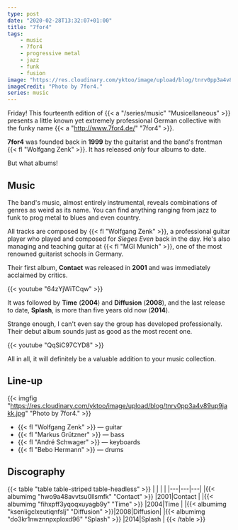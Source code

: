 ```yaml
---
type: post
date: "2020-02-28T13:32:07+01:00"
title: "7for4"
tags:
    - music
    - 7for4
    - progressive metal
    - jazz
    - funk
    - fusion
image: "https://res.cloudinary.com/yktoo/image/upload/blog/tnrv0pp3a4v89up9jakk.jpg"
imageCredit: "Photo by 7for4."
series: music
---
```


Friday! This fourteenth edition of {{< a "/series/music" "Musicellaneous" >}} presents a little known yet extremely professional German collective with the funky name {{< a "http://www.7for4.de/" "7for4" >}}.

**7for4** was founded back in **1999** by the guitarist and the band's frontman {{< fl "Wolfgang Zenk" >}}. It has released *only* four albums to date.

But what albums!

<!--more-->

## Music

The band's music, almost entirely instrumental, reveals combinations of genres as weird as its name. You can find anything ranging from jazz to funk to prog metal to blues and even country.

All tracks are composed by {{< fl "Wolfgang Zenk" >}}, a professional guitar player who played and composed for *Sieges Even* back in the day. He's also managing and teaching guitar at {{< fl "MGI Munich" >}}, one of the most renowned guitarist schools in Germany.

Their first album, **Contact** was released in **2001** and was immediately acclaimed by critics.

{{< youtube "64zYjWiTCqw" >}}

It was followed by **Time** (**2004**) and **Diffusion** (**2008**), and the last release to date, **Splash**, is more than five years old now (**2014**).

Strange enough, I can't even say the group has developed professionally. Their debut album sounds just as good as the most recent one.

{{< youtube "QqSiC97CYD8" >}}

All in all, it will definitely be a valuable addition to your music collection.

## Line-up

{{< imgfig "https://res.cloudinary.com/yktoo/image/upload/blog/tnrv0pp3a4v89up9jakk.jpg" "Photo by 7for4." >}}

* {{< fl "Wolfgang Zenk" >}} — guitar
* {{< fl "Markus Grützner" >}} — bass
* {{< fl "André Schwager" >}} — keyboards
* {{< fl "Bebo Hermann" >}} — drums

## Discography

{{< table "table table-striped table-headless" >}}
|   |   |   |
|---|---|---|
|{{< albumimg "hwo9a48avvtsu0llsmfk" "Contact" >}}  |2001|Contact  |
|{{< albumimg "fihxpff3yqoqxuyagb9y" "Time" >}}     |2004|Time     |
|{{< albumimg "kseniigclxeutiqnfslj" "Diffusion" >}}|2008|Diffusion|
|{{< albumimg "do3kr1nwznnpxploxd96" "Splash" >}}   |2014|Splash   |
{{< /table >}}

